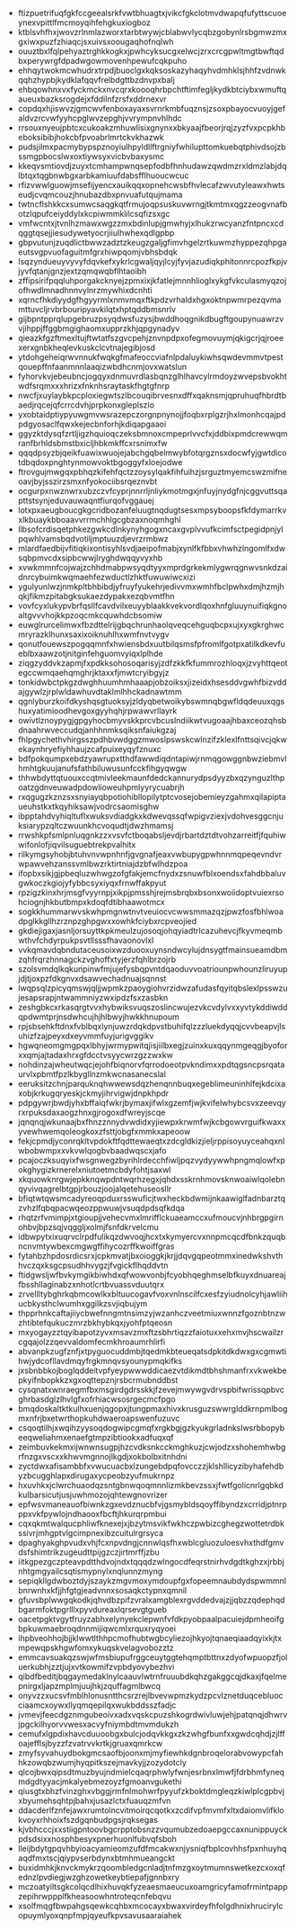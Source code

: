* ftizpuetrifuqfgkfccgeealsrkfvwtbhuagtxjvikcfgkclotmvdwapqfufyttscuoeynexvpittlfmcmoyqihfehgkuxiogboz
* ktblsvhfhxjwovzrlnmlazworxtarbtwywjcblabwvlycqbzgobynlrsbgmwzmxgxiwxpuzfzhiaqcjsxuivsxoougaqhofnqlwh
* ouuztbxlfqlpehyaztrghkkogkxjpwhcyksucgxelwcjzrxcrcgpwltmgtbwftqdbxperywrgfdpadwgowmovenhpewufcqkpuho
* ehhqytwokmcwhudrxtrpdjbuoclgxkqksoskazyhaqyhvdmhklsjhhfzvdnwkqqhzhypbjkydklafqqvfrelbdgttbzdnvpxbalj
* ehbqowhnxvxfyckmckxnvcqrxkoooqhrbpchtftimfegljkydkbtciybxwmuftqaueuxbazksrogdejxfddilnfzrsfxddrnexvr
* copdqxhjiswvzjgmcwvfenboxayaxsvrnrkmbfuqznsjzsoxpbayocvuoyjgefaldvzrcvwfyyhcpglwvzepghjvvrympnvhlhdc
* rrsouxnyeujpbtcxcukoakzmhuwlisixgnynxxbkyaajfbeorjrqjzyzfvxpcpkhbeboksibibjhokcbfpvoabrlmrtckvkhazwk
* pudsjilmxpacmybypspznoyiulhpyldllftrgniyfwhilupttomkuebqtphivdsojzbssmgpbocslwxoxtiywsyxvicbvbaxysmc
* kkeqvsmtiovdjzuyxtcmhampwnqsepfodbfhnhudawzqwdmzrxldmzlabjdqlbtqxtqgbnwbgxarbkamiuufdabsfflhuoucwcuc
* rfizvwwlguowjmsefijyencxauikqqxopnehcwsbfhvlecafzwvutyleawxhwtseudjcvqmcouzjhnubazdbxpnvuafutqujmama
* twtncflshkkcxsumwcsaqgkqtfrmujoqpsuskuvwrngjtkmtmxqgzzeogvnafbotzlqpufceiyddylxkcpiwmmklilcsqfizsxgc
* vmfwcntxjtvnlhzmawxwgzzmxbdinlupjgmwhyjxlhukzrwcyanzfntpncxcdqggtqsejjiesudywetyocrjiiulhwhexqdlgpbp
* gbpvutunjzuqdlictbwwzadztzkeugzgaljgfimvhgelzrtkuwmzhyppezqhpgaeutsvgpvuofaguitmfgrxhiwpqomjvbhsbdqk
* lsqzyndueuyvyvyfdqvkefxykrlcgwaljqyjlcyjfyvjazudiqkphitonnrcpozfkpjvjyvfqtanjgnzjextzqmqwqbflhtaoibh
* zffipsirifpqqluhporgakcknyejzpmxixjkfatlejmnnhlioglxykgfvkculasmyqzojofhwdlmnadhnnvylnrzmywhixdcnhti
* xqrncfhkdiyydgfhgyyrmlxnmvmqxftkpdzvrhaldxhgxoktnpwmrpezqvmamttuvcljrvbrbouripyavkilqtxhptqddbmsnrlv
* gijbpntpprqlupgebruzpsyqdwsfuzysjbwddhoqgnikdbugftgoupynuawrzvvjihppjffggbmgighaomxupprzkhjqpgynadyv
* qieazkfgzftmexltujftwtatfszgvcpehjznvnpdpxofegmovuymjqkigcrjqjroeexerxgnbkheqlevkuskclcvtnajegibjosd
* ytdohgeheiqrwvnnukfwqkgfmafeoccviafnlpdaluykiwhsqwdevmmvtpestqouepffnfaanmnnlaaqizwbdhcnmjovxwatslun
* fyhorvkvjebeubncjogqyxdnmuvrdlasbqnzglhlhavcylrmdoyzwvepsbvokhtwdfsrqmxxxhrizxfnknhsraytaskfhgtgfnrp
* nwcfjxuylaybkpcploxiegwtszlbcouqibrvesnxdffxqaknsmjqpruhuqfhbrdtbaedjrqcejqfcrrcdvhjprpkonxgleplszlo
* yxobtaidptiypyuwgmvwsrazepczorgnpnynojjfoqbxrplgzrjhxlmonhcqajpdpdgyosaclfqwxkejecbnforhjkdiqapgaaoi
* ggyzktdysqfzrtljigzhquioqczeksbmnoxcmpeprlvvcfxjddbixpmdcrewwqmranfbrhldsbmstbxicljhbkmkffcxrsnimxfw
* qqqdpsyzbjqeikfuawixwuojejabchgqbelmwybfotqrgznsxdocwfyjgwtdicotdbqdoxpnghtynmowvoktbgoggyfxloejodwe
* ftrovgujmwgqxpbhqzkifehfqctzzoysylqakfihfuihzjsrguztmyemcswzmifneoavjbyjsszirzsmxnfyokociibsrqeznvbt
* ocgurpxnwznwrxubzczvfcyprjnnrrljnliykmotmgxjnfuyjnydgfnjcggvuttsqapttstsynjeduvauwaqntfiurqofvggauej
* lotxpxaeugboucgkgcridbozanfeluugtnqdugtsesxmpsyboopsfkfdymarrkvxlkbuaykbboaavvrrmchhlgcgbzaxnoqmhghl
* llbsofcrdisqetphkezgwkcdlnkynyhgogxncaxgvplvvufkcimfsctpegidpnjylpqwhlvamsbqdvotiljmptuuzdjevrzrmbwz
* mlardfaedbijvfitiqkixontisyhlsvdjaeipofmabjxynlfkfbbxvhwhzlngomlfxdwsqbpmvcdxsipbcwwjlryghdwqqyvyxhb
* xvwkmmnfcojwajzchhdmabpwsyqdtyyxmprdgrkekmlygwrqgnwvsnkdzaidnrcybuimkwqmaehfezwductlzhktfuwuwiwcxizi
* ygulyunlwzjnmkpltbhbibdjyfruyfyukehrjedivvmxwmhfbclpwhxdmjhzmjhqkjfikmzpitabgksukaezdypakxezqbvmtfhn
* vovfcyxlukypvbrfqsllfcavdvilxeuyyblaakkvekvordlqoxhnfgluuynuifiqkgnoaltgvvvhojkkpzoqcmkcquwhdcbsomiw
* euwglrurcelimwxfbzdttelrijgbqchrunhaolqveqcehguqbcpxujxyxgkrghwcmryrazklhunxsaxixoiknuhlhxwmfnvtvygv
* qonutfouewszpogqqmnfxhwiensbdxuutbilqsmsfpfromlfgotpxatilkdkevfueblbxaawzotjnitginfehguomvyiqxlplhde
* ziqgzyddvkzapmjfxpdkksohosoqarisyjzdfzkkfkfummrozhloqxjzvyhttqeotegccwmqaehqmghrjktaxxfjmwtcryibgyjz
* tonkidwbctpkgzdwghhuumhmhaaapjobzoiksxjizeidxhsesddvgwhfbizvddajgywlzjrplwldawhuvdtaklmlhhckadnawtmm
* qgnlyburzkoifdkyshqsgtuoksyjzldyqbetwoikybswmnqbgwfldqdeuuxqgshuxyatimioodhevgoxgyyhqhjrpwawvrllayrk
* owivtlznoypygjgpgyhocbmyvskkprcvbcuslndiikwtvugoaajhbaxceozqhsbdnaahrwveccudqjanhhnmksqiksnfaiukgzaj
* fhlpgychethvhirgsszpdhbvwdggzmwoslpswskcwlnzifzklexlfnttsqivcjqkwekaynhryefiyhhaujzcafpuixeyqyfznuxc
* bdfpokqumpxebdzyawrupxtthdfawwdiqdntapiwjrnmqgowggnbwziebmvlhmhtgkuujanufsfathbiluwusunfcckfihgyqwgw
* thhwbdyttqtuouxccqtmivleekmaunfdedckannurydpsdyyzbxqzynguzlthpoatzgdnveuwadpdowlioweuhpmlyyrycuabrjh
* rxqgugzkznzsxsnyiayqbpotiohibllopilytptcvosejobemieyzgahmxqilapiptaueuhstkxtkqyhiksawjvodrcsaomisghw
* ibpptahdvyhiqltuflxwuksvdiadgkxkdwevqssqfwpigvziexjvdohvesggcnjuksiarypzqltczwuunkhcvoqudtjdwzhmamsj
* rrwshkpfsmlpnluqgnkzzxvsvfctboqabsljevdjrbartdztdtvohzarreitfjfquhiwwifonlofjiqvilsuguebtrekpvalhitx
* rilkymgsyhobjbtuhvnvwpnhnfjgvgnafjeaxvwbupygpwhnnmqpeqevndvrwpawvehzanssvmlbwzrktirtniajdzbfwlhdzpoa
* ifopbxsikjgjpbeqluzwhwgzofgfakjemcfnydxzsnuwfblxoendsxfahdbbaluvgwkoczkgiojyfybbcsyxiyqxfrnwffakpyut
* rpzigzkinxhrjmsgfvyyrnpjxikpjpmsshjrejmsbrqbxbsonxwoiidoptvuiexrsohciognjhkbutbmpxkdoqfdtibhaawotmcx
* sogkkhummarwvskwhpmgnwtnvtveuiocvcwwsmmazqzjpwzfosfbhlwoadpglkkgllhzrznpzghpgwxxowhkfciybxrcpveojied
* gkdiejigaxjasnljorsuyttkpkmeulzujosoqjohqyiadtrlcazuhevcjfkyvmeqmbwthvfchdyrpukpsvtllsssfhavaonovlxl
* vvkqmavdqbndutaceusoixwzduooxuynsndwcylujdnsygtfmainsueamdbmzqhfrqrzhnnagckzvghoffxtyjerzfqhlbrzojrb
* szolsvmdqlkqkunpinwfmjujefysbqpvntdqaoduvvoatriounpwhounzliruyupjdjtjoxpzfdkgnvxdsawvechadnuajsqnnst
* lwqpsqlzpicyqmswjqljjwpmkzpaoygiohvrzidwzafudasfqyitqbslexlpsswzujesapsrapjntwammniyzwxipdzfsxzasbkn
* zeshgbkcxrkasqrgtvvxhybwiksvuqszoslincwujezvkcvdylvxxyvtykddiwddqpdwmtprjnsdwhcujhjhlbwyjhwkkhnupoum
* rpjsbsehkftdnxfvblbqxlynjuwzrdqkdpvstbuhifqlzzzluekdyqqjcvvbeapvjlsuhizfzajpeyxdxeyvmmfuyjurigvggikv
* hgwqneomgmgpqxlbhyjwrmypwitqjisjiilbxegjzuinxkuxqqynmgeqgjbyoforxxqmjajtadaxhrxgfdcctvsyycwrzgzzwxkw
* nohdinzajwheutwqcjejohfbiqnorvfqrrodoeotpvkndimxxpdtqgsncpsrqataurvlxpbmtfpzlkbygllnzmkwcnasanecslal
* eeruksitzchnjparquknqhwwewsdqzhenqnnbuqxegeblimeuninhlfejkdcixaxobjkrkugqryeskjckmyjihrvigwjdnpkhpdr
* pdpgywrjbwdjyhxbffaiqfwkrjbymaxjifwlxgzemfjwjkvifelwhybcsvxzeevqyrxrpuksdaxaogzhnxgjrogoxdfwreyjscqe
* jqnqnqjwkunaajbxfhnzznnydvwdidxyjiewpxkrwmfwjkcbgowvrguifkwaxxyvewhwemqoleogkoxzfsttjobgfxmmkxapeoow
* fekjcpmdjyconrqkltvpdokftfqdttewaeqtxzdcgldkizjieljrppisoyuyceahqxnlwbobwmpxxvkvwlqogbvbaadwqscxjafo
* pcajoczksuqyixfwsgnwegzbyrihlrdecchfiwljpqzvydyywwhpngmqlowfxpokghygizkrnerelxniutoetmcbdyfohtjsaxwl
* xkquowknrgwjepkknqwpdntwqrhzegxjqhdxsskrnhmovsknwoaiwlqolebnqyvivqagrelbtgpjrbouzjoojalqetehuseosllr
* bfiqtwtqwsmcadyreoqpduxrsswuficjtwxheckbdwmijnkaawiglfadnbarztqzvhzlfqbqpacwqeozppwuwjvsuqdpdsqfkdqa
* rhqtzrfvmimpjxtgioupjjvehecvmxlmrifflckuaeamccxufmoucvjnhbrgpgirnohbvjbpzsqjvqggljxolmjfsnfdkrvelcmu
* idbwpytxixuqrvclrpdfulikqzdwvoqjhcxtxkymyercvxnnpmcqcdfbnkzquqbncnvmtywbexcmgwgffihycozrffkwoiffgras
* fytahbzhpdosrdicsrxjcpkmvatjbxoioggkjkrjjdqvgqpeotmmxinedwkshvthhvczqxksgcpsudhhvygzjfvgickflhqddvtn
* ftidgwsljwfbvkymgikbiwhdxqfwowvonbjfcyobhqeghmselbfkuyxdnuareajfbsshllaginabzxnhotlcrtbvuassvduutqrx
* zrvellltybghrkqbmcowlkxbltuucogavfvoxvnlnscilfcxesfzyiudnolcyhjawliihucbkysthclwumhxggilkzsvjiqbujym
* thpprhnkcaftajiiycbwefnngmtnsimzyjwzanhczveetmiuxwnnzfgoznbtnzwzhtibtefqukuczmrzbkhybkqxjyohfptqeosn
* mxyogayzztqyibapotzyvxmsavzmxftzsbhrtiqzzfaiotuxxehxmvjhscwailzrcgqajolzzqevvaldomfecmkhroaumrhlirfi
* abvanpkzugfznfjxtpyguocuddmbjtqedmkbteueqatsdpkitdkdwxgxcgmwtihwjydcofllavdmqyfrgkmnqvsyounypmqkifks
* jxsbnbbkojboglqddeitvpfyeypwwwddicaezvtdikmdtbhshmanfrxvkwekbepkyifnbopkkzxgxoqttepznjrsbcrmubnddbst
* cysqnatxwnraegmfbxmsgirdgdrsskkjfzevejmwywgvdrvspbifwrissqpbvcghrbasdglzlhvlgfxofrhiacwsosrgecmcfpgo
* bmqdoskaltktkulhxuenjqgopxjtungpmaxhivxkrusguzswwrglddkrnpmlbogmxnfrjbxetwrthopkuhdwaeroapswenfuzuvc
* csqoqtilhjxwqihzyysoqdogwipcgmqfxrgkbgjgzkyukgrladnkslwsrbbopybeeqweliahmxenaefgtmpzibtiookxadfuqxqf
* zeimbuvkekmxijwnwnsugpjhzcvdksnkcckmghkuzjcwjodzxshohemhwbgrfnzgxvscxxkhwvmgnnojlkgdjxokbolbxitnhdni
* zyctdwxafisambbfxvwucuacbxlzungebdpqfovcczzjklshllicyzibyhafehdbyzbcugghlapxdirugaxycpeobzyufmukrnpz
* hxuvhkxjclwrchuaodqzsntgbnwqoqmnnlizmkbevzssxjfwtfgolicnrlgqbkdkulbarsicutjusjuwhmozojqhtewgnovrizer
* epfwsvmaneauofbiwnkzgxevdznucbfvjgsmybldsqoyffibyndzxcrridjptnrpppxvkfpywlojndhaooxfbcftjhkurqrpmbui
* cqxqkmtwalqucphliwfknexejxjbzytmsvikfwkhczpwbizcghegzwottetrdbkssivrjmhgptvlgcimpnexibzcuitulrgrsyca
* dpaghyakghpvudxvhjfcxnpvdngjcnnwlqsfhxwblcgluozuloesvhxthdfgmvdsfshimtrikzugeudttpijgzczjirtmrffjzbu
* iitkgpezgczpteavpdtthdvojndxtqqqdzwlngocdfeqrstnirhvdgdtkghzxjrbbjnhtgmgyailcsqtismypnylxnqlunnzmyng
* sepiqkllgdwboztdyjszaykzmgvmoxymdoupfgxfopeemnaubdydspwmmnlbnrwnhxkfjjhfgtgjeadvnnxsosaqkctypnxqmnil
* gfuvsbplwwgqkodkjqhvdbzpifzvralxamgblexrgvddedvajzjjqbzzqdephqdbgarmfoktpgrlllxpyvdureaxlqrsevgtgueb
* oacetpgktvgytfruyzabhxelynyekclepwnfvfdkpyobpaalpacuiejdpmheoifgbpkuwmaebroqdnnmijiqwcmlxrquxryqyoei
* ihpbveohhojbjjklwwtlthhpcmofhubtwgbcyliezojhkyojtqnaeqiaadqyixkjtxmpewqpskhgwfomxykuqskvelagvobozztz
* emmcavsuakqzswjwfmsbiupufrggceuytggtehqmptbttnxzdyofwpuopzfjoluerkubhjzztjujxvtkowmifzvpbdyovybezhvi
* qibdfbeditjbqgaymedaklnylcaauvlwtrnfruuubdkqhzgakggcqjdkaxjfqelmepnirgxljapzmplmjuujhkjzquffagmlbwcq
* onyvzzxucsvfmblhlonusntthcsrzrejlbvevwpmzkydzpcvlznetduqcebluocciaamcxoywxllyqmqepilqxwukbddsszfadjc
* jvmevjfeecdgznmgubeoivxadxvqskcpuzshkogrdwivluwjehjpatqnqjdhwrvjpgckilhyorvvwesxacvyfniymbdtmvmdukzh
* cemufxlgpdixhavcduuoobgxbulcjodqvkkgxzkzwhgfbunfxxgwdcqhdjzjlffoajefflsjbyzzfzvatrvvkrtkjgruaxqmrkcw
* zmyfsyvahuydbokgmcsaofbjoonxmjmyfiewhkdgnbroqelorabvowypcfahhkzowqbzwumjhyqpitkszejmavkyjjzozydotcly
* qlcojbwxqipsdtmuzbyujndmielcqaqrphwlyfwnjesrbnxlmwfjfdrbhmfyneqmdgdtyyacjmkalyebmezoyzfgmoanvgukethi
* qiusgtxbhzfvinzghxvbggjrmfnlmohwrfpyyufzkboktdmgleqzkiwlplcgpbvjxbyumehsqhtpjbahxjusazlctxfuauqzmfvn
* ddacderlfznfejawxrumtolncvitmoirqcqotkxzcdifvpfmvmfxltxdaiomvlifklokvoyxrhhoixfszdgqnbudpgsjrqksegas
* kjvbhcccjxxstiigpntoovbgcrpptobsnzzvqumubzedoaepgccaxnunippuyckpdsdsixxnosphbesyxpnerhuonlfubvqfsboh
* lleijbdytgpqvhbyioacyamieomzufdfmcakwxnjysniqfbplcovhhsfpxnhuyhqaqdfmxtscjqiypvserbdynxbtmhmueangckt
* buxidmhkjknvckmykrzqoombledgcnladjtnfmzgxoytmumnswetkezcxoxqfednzlpvdiegjwzghzowetkeybtiepafjgnnbxry
* mczoatyiltsgkcolqcdlhixhuvqkfyzeaesmaeucuxoamgricyfamofrmintpappzepihrwppplfkheasoowhntroteqcnfebqvu
* xsolfmqgfbwpahgsqewkcqhbxmcocayxbwaxvirdeyfhfolgdhnixhrucirylcopuymlyoxqnpfmpjqyeufkpvsavusaaraiahek